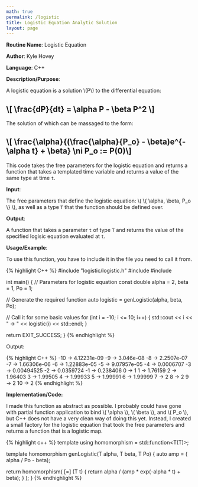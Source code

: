 ```yaml
---
math: true
permalink: /logistic
title: Logistic Equation Analytic Solution
layout: page
---
```


**Routine Name**: Logistic Equation

**Author**: Kyle Hovey

**Language**: C++

**Description/Purpose**:

A logistic equation is a solution \\(P\\) to the differential equation:

## \\[ \frac{dP}{dt} = \alpha P - \beta P^2 \\]

The solution of which can be massaged to the form:

## \\[ \frac{\alpha}{(\frac{\alpha}{P_o} - \beta)e^{-\alpha t} + \beta} \ni P_o := P(0)\\]

This code takes the free parameters for the logistic equation and returns a function that takes a templated time variable and returns a value of the same type at time `t`.

**Input**:

The free parameters that define the logistic equation: \\( \\{ \alpha, \beta, P_o \\} \\), as well as a type `T` that the function should be defined over.

**Output**:

A function that takes a parameter `t` of type `T` and returns the value of the specified logisic equation evaluated at `t`.

**Usage/Example**:

To use this function, you have to include it in the file you need to call it from.

{% highlight C++ %}
#include "logistic/logistic.h"
#include <limits>
#include <iostream>

int main() {
  // Parameters for logistic equation
  const double
    alpha = 2,
    beta = 1,
    Po = 1;

  // Generate the required function
  auto logistic = genLogistic<double>(alpha, beta, Po);

  // Call it for some basic values
  for (int i = -10; i <= 10; i++) {
    std::cout << i << " -> " << logistic(i) << std::endl;
  }

  return EXIT_SUCCESS;
}
{% endhighlight %}

Output:

{% highlight C++ %}
-10 -> 4.12231e-09
-9 -> 3.046e-08
-8 -> 2.2507e-07
-7 -> 1.66306e-06
-6 -> 1.22883e-05
-5 -> 9.07957e-05
-4 -> 0.0006707
-3 -> 0.00494525
-2 -> 0.0359724
-1 -> 0.238406
0 -> 1
1 -> 1.76159
2 -> 1.96403
3 -> 1.99505
4 -> 1.99933
5 -> 1.99991
6 -> 1.99999
7 -> 2
8 -> 2
9 -> 2
10 -> 2
{% endhighlight %}

**Implementation/Code:**

I made this function as abstract as possible. I probably could have gone with partial function application to bind \\( \alpha \\), \\( \beta \\), and \\( P_o \\), but C++ does not have a very clean way of doing this yet. Instead, I created a small factory for the logistic equation that took the free parameters and returns a function that is a logistic map.

{% highlight c++ %}
template <typename T>
using homomorphism = std::function<T(T)>;

template <typename T>
homomorphism<T> genLogistic(T alpha, T beta, T Po) {
  auto amp = ( alpha / Po - beta);

  return homomorphism<T>(
    [=] (T t) {
      return alpha / (amp * exp(-alpha * t) + beta);
    }
  );
}
{% endhighlight %}
